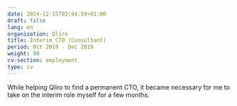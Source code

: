```yaml
---
date: 2024-12-15T02:44:59+01:00
draft: false
lang: en
organization: Qliro
title: Interim CTO (Consultant)
period: Oct 2019 - Dec 2019
weight: 90
cv-section: employment
type: cv
---
```


While helping Qliro to find a permanent CTO, it became necessary for me to take on the interim role myself for a few months.
